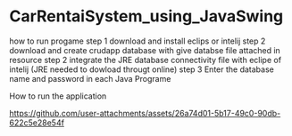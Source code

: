 # CarRentaiSystem_using_JavaSwing

how to run progame
step 1 download and install eclips or intelij
step 2 download and create crudapp database with give databse file attached in resource
step 2 integrate the JRE database connectivity file with eclipe of intelij (JRE needed to dowload througt online)
step 3 Enter the database name and password in each Java Programe

How to run the application


https://github.com/user-attachments/assets/26a74d01-5b17-49c0-90db-622c5e28e54f

